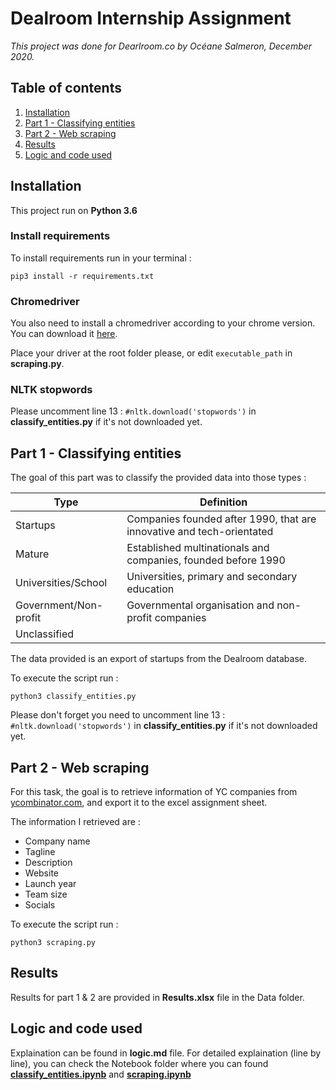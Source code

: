# **Dealroom Internship Assignment**
*This project was done for Dearlroom.co by Océane Salmeron, December 2020.*

## Table of contents
1. [Installation](#installation)
2. [Part 1 - Classifying entities](#part-1---classifying-entities)
3. [Part 2 - Web scraping](#part-2---web-scraping)
4. [Results](#results)
5. [Logic and code used](#logic-and-code-used)

## Installation
This project run on **Python 3.6**
### Install requirements

To install requirements run in your terminal :
```
pip3 install -r requirements.txt
```
### Chromedriver
You also need to install a chromedriver according to your chrome version. You can download it [here](https://chromedriver.chromium.org/downloads). 

Place your driver at the root folder please, or edit `executable_path` in **scraping.py**.

### NLTK stopwords

Please uncomment line 13 : `#nltk.download('stopwords')` in **classify_entities.py** if it's not downloaded yet.

## Part 1 - Classifying entities
The goal of this part was to classify the provided data into those types :

| Type        | Definition           |
| ------------- | ------------- |
| Startups      | Companies founded after 1990, that are innovative and tech-orientated |
| Mature        | Established multinationals and companies, founded before 1990      |
| Universities/School | Universities, primary and secondary education      |
| Government/Non-profit | Governmental organisation and non-profit companies |
| Unclassified |

The data provided is an export of startups from the Dealroom database.

To execute the script run :
```
python3 classify_entities.py
```
Please don't forget you need to uncomment line 13 : `#nltk.download('stopwords')` in **classify_entities.py** if it's not downloaded yet.

## Part 2 - Web scraping

For this task, the goal is to retrieve information of YC companies from [ycombinator.com](https://www.ycombinator.com/companies/), and export it to the excel assignment sheet.

The information I retrieved are :
- Company name
- Tagline
- Description
- Website
- Launch year
- Team size
- Socials

To execute the script run :
```
python3 scraping.py
```

## Results

Results for part 1 & 2 are provided in **Results.xlsx** file in the Data folder.

## Logic and code used

Explaination can be found in **logic.md** file. For detailed explaination (line by line), you can check the Notebook folder where you can found [**classify_entities.ipynb**](Scripts/classify_entities.ipynb) and [**scraping.ipynb**](Scripts/scraping.ipynb)
